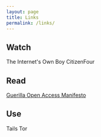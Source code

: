 ```yaml
---
layout: page
title: Links
permalink: /links/
---
```


## Watch

The Internet's Own Boy
CitizenFour

## Read

[Guerilla Open Access Manifesto](https://archive.org/stream/GuerillaOpenAccessManifesto/Goamjuly2008_djvu.txt)

## Use

Tails
Tor
